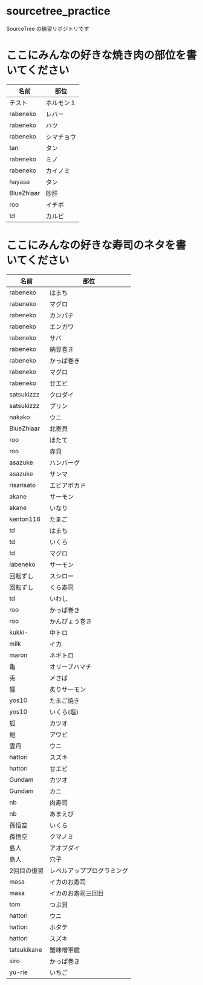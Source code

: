 # sourcetree_practice

SourceTree の練習リポジトリです

# ここにみんなの好きな焼き肉の部位を書いてください

| 名前       | 部位       |
| ---------- | ---------- |
|テスト|ホルモン１|
| rabeneko   | レバー     |
| rabeneko   | ハツ       |
| rabeneko   | シマチョウ |
| tan        | タン
| rabeneko   | ミノ       |
| rabeneko   | カイノミ   |
| hayase     | タン       |
| BlueZhiaar | 砂肝       |
| roo        | イチボ     |
| td         | カルビ     |

# ここにみんなの好きな寿司のネタを書いてください

| 名前       | 部位           |
| ---------- | -------------- |
| rabeneko   | はまち         |
| rabeneko   | マグロ         |
| rabeneko   | カンパチ       |
| rabeneko   | エンガワ       |
| rabeneko   | サバ           |
| rabeneko   | 納豆巻き       |
| rabeneko   | かっぱ巻き     |
| rabeneko   | マグロ         |
| rabeneko   | 甘エビ         |
| satsukizzz | クロダイ       |
| satsukizzz | プリン         |
| nakako     | ウニ           |
| BlueZhiaar | 北寄貝         |
| roo        | ほたて         |
| roo        | 赤貝           |
| asazuke    | ハンバーグ     |
| asazuke    | サンマ         |
| risarisato | エビアボカド   |
| akane      | サーモン       |
| akane      | いなり         |
| kenton116 | たまご |
| td         | はまち         |
| td         | いくら         |
| td         | マグロ         |
| labeneko   | サーモン       |
| 回転ずし   | スシロー       |
| 回転ずし   | くら寿司       |
| td         | いわし         |
| roo        | かっぱ巻き     |
| roo        | かんぴょう巻き |
| kukki-     | 中トロ         |
| milk       | イカ           |
| maron      | ネギトロ       |
| 亀         | オリーブハマチ |
| 兎         | 〆さば         |
| 狸         | 炙りサーモン   |
| yos10      | たまご焼き     |
| yos10      | いくら(塩)     |
| 狐         | カツオ         |
| 鮑         | アワビ         |
| 雲丹         | ウニ         |
| hattori    | スズキ         |
| hattori     | 甘エビ         |
| Gundam     | カツオ        |
| Gundam     | カニ         |
| nb         | 肉寿司         |
| nb         | あまえび         |
| 孫悟空     | いくら        |
| 孫悟空     | クマノミ      |
| 島人       | アオブダイ    |
| 島人       | 穴子         |
|2回目の復習|レベルアッププログラミング|
|masa|イカのお寿司|
|masa|イカのお寿司三回目|
|tom         |つぶ貝        |
| hattori   | ウニ         |
| hattori   | ホタテ         |
| hattori   | スズキ         |
| tatsukikane | 蟹味噌軍艦    |
| siro | かっぱ巻き |
| yu-rie | いちご |